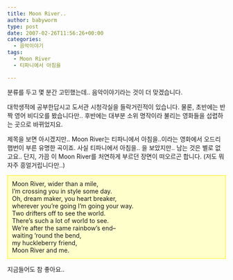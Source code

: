 ```yaml
---
title: Moon River..
author: babyworm
type: post
date: 2007-02-26T11:56:26+00:00
categories:
  - 음악이야기
tags:
  - Moon River
  - 티파니에서 아침을

---
```

분류를 두고 몇 분간 고민했는데.. 음악이야기라는 것이 더 맞겠습니다. 

대학생적에 공부한답시고 도서관 시청각실을 들락거린적이 있습니다. 물론, 초반에는 반짝 영어 비디오를 봤습니다만.. 후반에는 대부분 소위 명작이라 불리는 영화들을 섭렵하는 곳으로 바뀌었지요.

제목을 보면 아시겠지만.. Moon River는 티파니에서 아침을..이라는 영화에서 오드리 햅번이 부른 유명한 곡이죠. 사실 티파니에서 아침을.. 을 보았지만.. 남는 것은 별로 없고요.. 단지, 가끔 이 Moon River를 처연하게 부르던 장면이 떠오르곤 합니다. (저도 뭐 자주 흥얼거립니다만..)





  


<DIV style="BORDER-RIGHT: #fff200 1px solid; PADDING-RIGHT: 10px; BORDER-TOP: #fff200 1px solid; PADDING-LEFT: 10px; PADDING-BOTTOM: 10px; BORDER-LEFT: #fff200 1px solid; PADDING-TOP: 10px; BORDER-BOTTOM: #fff200 1px solid; BACKGROUND-COLOR: #ffffcc">
  Moon River, wider than a mile, <br />I&#8217;m crossing you in style some day. <br />Oh, dream maker, you heart breaker, <br />wherever you&#8217;re going I&#8217;m going your way. <br />Two drifters off to see the world. <br />There&#8217;s such a lot of world to see. <br />We&#8217;re after the same rainbow&#8217;s end&#8211; <br />waiting &#8217;round the bend, <br />my huckleberry friend, <br />Moon River and me.
</DIV>

  


지금들어도 참 좋아요..

&nbsp;